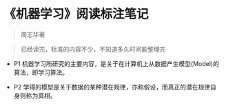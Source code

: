 # 《机器学习》阅读标注笔记

> 周志华著

> 已经读完，标准的内容不少，不知道多久时间能整理完

- P1 机器学习所研究的主要内容，是关于在计算机上从数据产生模型(Model)的算法，即学习算法。

- P2 学得的模型是关于数据的某种潜在规律，亦称假设，而真正的潜在规律自身则称为真相。
